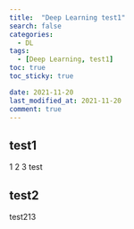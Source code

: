 ```yaml
---
title:  "Deep Learning test1"
search: false
categories: 
  - DL
tags:
  - [Deep Learning, test1]
toc: true
toc_sticky: true

date: 2021-11-20
last_modified_at: 2021-11-20
comment: true
---
```



## test1

1
2
3
test

## test2

test213
